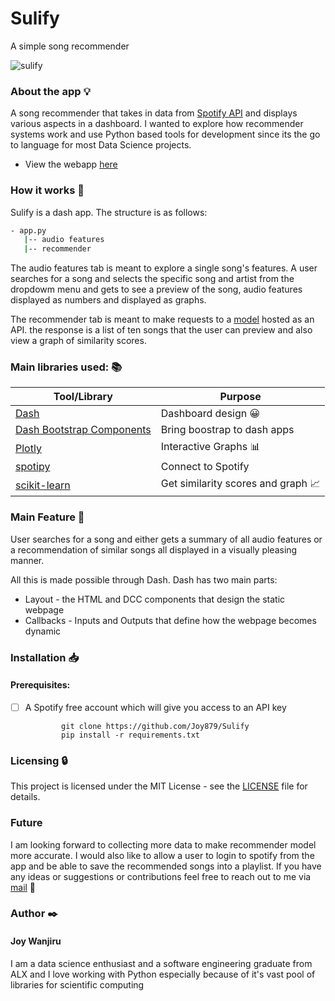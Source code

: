 # Sulify

A simple song recommender



![sulify](https://user-images.githubusercontent.com/70502261/189855922-73811df8-be1d-4e90-8f47-2e719e0b2d01.png)


### About the app :bulb:
A song recommender that takes in data from [Spotify API](https://developer.spotify.com/documentation/web-api/) and displays various aspects in a dashboard. 
I wanted to explore how recommender systems work and use Python based tools for development since its the go to language for most Data Science projects.

* View the webapp [here](https://sulify.onrender.com/)


### How it works :feet:

Sulify is a dash app. The structure is as follows:

```bash
- app.py
   |-- audio features
   |-- recommender
 ```
 
The audio features tab is meant to explore a single song's features.
A user searches for a song and selects the specific song and artist from the dropdowm menu and gets to see a preview of the song, audio features displayed as numbers and displayed as graphs.



The recommender tab is meant to make requests to a [model](https://suliapi.onrender.com/docs) hosted as an API. the response is a list of ten songs that the user can preview and also view a graph of similarity scores.


### Main libraries used: :books:

| Tool/Library                                                   | Purpose                      |
| -------------------------------------------------------------- | -----------------------------|
| [Dash](https://dash.plotly.com/)                               | Dashboard design  :grinning:           |
| [Dash Bootstrap Components](http://dash-bootstrap-components.opensource.faculty.ai/)            | Bring boostrap to dash apps             |
| [Plotly](https://plotly.com/python)                            | Interactive Graphs   :bar_chart:        |
| [spotipy](https://pypi.org/project/spotipy/)                       | Connect to Spotify    |
| [scikit-learn](https://scikit-learn.org/stable/index.html)                       | Get similarity scores and graph :chart_with_upwards_trend: |


### Main Feature :pushpin:
User searches for a song and either gets a summary of all audio features or a recommendation of similar songs all displayed in a visually pleasing manner. 

All this is made possible through Dash.
Dash has two main parts:
* Layout - the HTML and DCC components that design the static webpage
* Callbacks - Inputs and Outputs that define how the webpage becomes dynamic

### Installation :inbox_tray:

#### Prerequisites:

- [ ] A Spotify free account which will give you access to an API key

         
              git clone https://github.com/Joy879/Sulify
              pip install -r requirements.txt
 
### Licensing :lock:
This project is licensed under the MIT License - see the [LICENSE](https://github.com/Joy879/Sulify/blob/main/LICENSE) file for details.

### Future
I am looking forward to collecting more data to make recommender model more accurate. I would also like to allow a user to login to spotify from the app and be able to save the recommended songs into a playlist.
If you have any ideas or suggestions or contributions feel free to reach out to me via [mail](joywanjiru879@gmail.com) :e-mail:


### Author :black_nib:
#### Joy Wanjiru

I am a data science enthusiast and a software engineering graduate from ALX and I love working with Python especially because of it's vast pool of libraries for scientific computing

